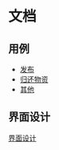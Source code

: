 # 文档

## 用例

* [发布](./use_case/发布)
* [归还物资](./use_case/审批)
* [其他](./use_case/其他)

## 界面设计

[界面设计](design)
